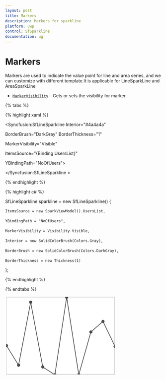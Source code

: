 ```yaml
---
layout: post
title: Markers 
description: Markers for sparkline
platform: uwp
control: SfSparkline
documentation: ug
---
```

# Markers

Markers are used to indicate the value point for line and area series, and we can customize with different template.It is applicable for LineSparkLine and AreaSparkLine

* [`MarkerVisibility`](http://help.syncfusion.com/cr/cref_files/uwp/sfchart/frlrfSyncfusionUIXamlChartsMarkerBaseClassMarkerVisibilityTopic.html) – Gets or sets the visibility for marker.

{% tabs %}

{% highlight xaml %}

<Syncfusion:SfLineSparkline  Interior="#4a4a4a"   

BorderBrush="DarkGray"  BorderThickness="1"    

MarkerVisibility="Visible" 

ItemsSource="{Binding UsersList}" 

YBindingPath="NoOfUsers">

</Syncfusion:SfLineSparkline >

{% endhighlight %}

{% highlight c# %}

SfLineSparkline sparkline = new SfLineSparkline()
{

    ItemsSource = new SparkViewModel().UsersList,

    YBindingPath = "NoOfUsers",

    MarkerVisibility = Visibility.Visible,

    Interior = new SolidColorBrush(Colors.Gray),

    BorderBrush = new SolidColorBrush(Colors.DarkGray),

    BorderThickness = new Thickness(1)

};

{% endhighlight %}

{% endtabs %}

![Marker visibility](Markers_images/Markers_img1.jpeg)


